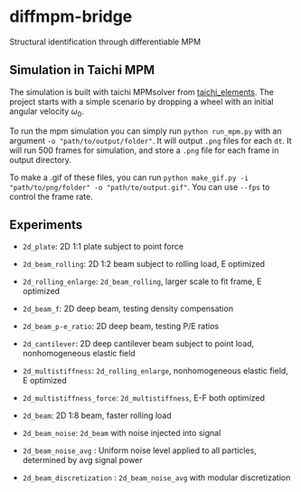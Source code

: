 # diffmpm-bridge
Structural identification through differentiable MPM

## Simulation in Taichi MPM
The simulation is built with taichi MPMsolver from [taichi_elements](https://github.com/taichi-dev/taichi_elements).
The project starts with a simple scenario by dropping a wheel with an initial angular velocity $\omega_0$.

To run the mpm simulation you can simply run `python run_mpm.py` with an argument `-o "path/to/output/folder"`. It will output `.png` files for each `dt`. It will run 500 frames for simulation, and store a `.png` file for each frame in output directory. 

To make a .gif of these files, you can run `python make_gif.py -i "path/to/png/folder" -o "path/to/output.gif"`. You can use `--fps` to control the frame rate.


## Experiments
- `2d_plate`: 2D 1:1 plate subject to point force
- `2d_beam_rolling`: 2D 1:2 beam subject to rolling load, E optimized
- `2d_rolling_enlarge`: `2d_beam_rolling`, larger scale to fit frame, E optimized

- `2d_beam_f`: 2D deep beam, testing density compensation
- `2d_beam_p-e_ratio`: 2D deep beam, testing P/E ratios
- `2d_cantilever`: 2D deep cantilever beam subject to point load, nonhomogeneous elastic field

- `2d_multistiffness`: `2d_rolling_enlarge`, nonhomogeneous elastic field, E optimized
- `2d_multistiffness_force`: `2d_multistiffness`, E-F both optimized

- `2d_beam`: 2D 1:8 beam, faster rolling load
- `2d_beam_noise`: `2d_beam` with noise injected into signal
- `2d_beam_noise_avg` : Uniform noise level applied to all particles, determined by avg signal power

- `2d_beam_discretization` : `2d_beam_noise_avg` with modular discretization